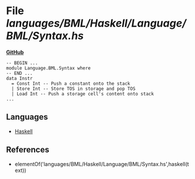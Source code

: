 # File _languages/BML/Haskell/Language/BML/Syntax.hs_
**[GitHub](https://github.com/softlang/yas/blob/master/languages/BML/Haskell/Language/BML/Syntax.hs)**
```
-- BEGIN ...
module Language.BML.Syntax where
-- END ...
data Instr
  = Const Int -- Push a constant onto the stack
  | Store Int -- Store TOS in storage and pop TOS
  | Load Int -- Push a storage cell's content onto stack
...
```

## Languages
* [Haskell](../languages/Haskell.md)

## References
* elementOf('languages/BML/Haskell/Language/BML/Syntax.hs',haskell(text))
